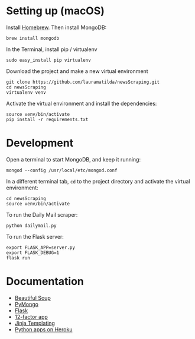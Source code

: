 # Setting up (macOS)

Install [Homebrew](https://brew.sh/). Then install MongoDB:

    brew install mongodb

In the Terminal, install pip / virtualenv

    sudo easy_install pip virtualenv

Download the project and make a new virtual environment

    git clone https://github.com/lauramatilda/newsScraping.git
    cd newsScraping
    virtualenv venv

Activate the virtual environment and install the dependencies:

    source venv/bin/activate
    pip install -r requirements.txt

# Development

Open a terminal to start MongoDB, and keep it running:

    mongod --config /usr/local/etc/mongod.conf

In a different terminal tab, `cd` to the project directory and activate the virtual environment:

    cd newsScraping
    source venv/bin/activate

To run the Daily Mail scraper:

    python dailymail.py

To run the Flask server:

    export FLASK_APP=server.py
    export FLASK_DEBUG=1
    flask run

# Documentation

* [Beautiful Soup](https://www.crummy.com/software/BeautifulSoup/bs4/doc/)
* [PyMongo](https://api.mongodb.com/python/current/tutorial.html)
* [Flask](http://flask.pocoo.org/docs/0.12/)
* [12-factor app](https://12factor.net/)
* [Jinja Templating](http://jinja.pocoo.org/docs/2.10/)
* [Python apps on Heroku](https://devcenter.heroku.com/articles/getting-started-with-python)
